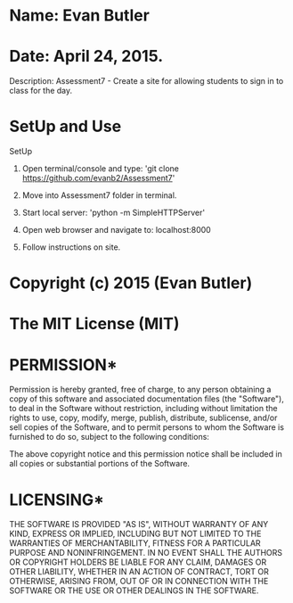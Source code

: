 # Name: Evan Butler
# Date: April 24, 2015.

Description: Assessment7 - Create a site for allowing students to sign in to class for the day.

# SetUp and Use

SetUp

1. Open terminal/console and type: 'git clone https://github.com/evanb2/Assessment7'

2. Move into Assessment7 folder in terminal.

3. Start local server: 'python -m SimpleHTTPServer'

4. Open web browser and navigate to: localhost:8000

5. Follow instructions on site.

# Copyright (c) 2015 (Evan Butler)

# The MIT License (MIT)

# PERMISSION*
Permission is hereby granted, free of charge, to any person obtaining a copy of
this software and associated documentation files (the "Software"), to deal in
the Software without restriction, including without limitation the rights to
use, copy, modify, merge, publish, distribute, sublicense, and/or sell copies
of the Software, and to permit persons to whom the Software is furnished to
do so, subject to the following conditions:

The above copyright notice and this permission notice shall be included in all
 copies or substantial portions of the Software.

# LICENSING*
THE SOFTWARE IS PROVIDED "AS IS", WITHOUT WARRANTY OF ANY KIND, EXPRESS OR
 IMPLIED, INCLUDING BUT NOT LIMITED TO THE WARRANTIES OF MERCHANTABILITY,
FITNESS FOR A PARTICULAR PURPOSE AND NONINFRINGEMENT. IN NO EVENT SHALL THE
AUTHORS OR COPYRIGHT HOLDERS BE LIABLE FOR ANY CLAIM, DAMAGES OR OTHER
LIABILITY, WHETHER IN AN ACTION OF CONTRACT, TORT OR OTHERWISE, ARISING
FROM, OUT OF OR IN CONNECTION WITH THE SOFTWARE OR THE USE OR OTHER
DEALINGS IN THE SOFTWARE.

